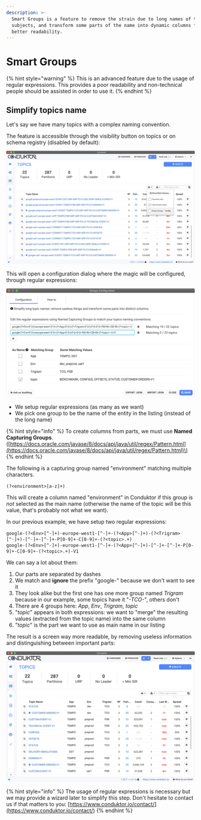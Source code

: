 ```yaml
---
description: >-
  Smart Groups is a feature to remove the strain due to long names of topics or
  subjects, and transform some parts of the name into dynamic columns for a
  better readability.
---
```


# Smart Groups

{% hint style="warning" %}
This is an advanced feature due to the usage of regular expressions. This provides a poor readability and non-technical people should be assisted in order to use it.
{% endhint %}

## Simplify topics name

Let's say we have many topics with a complex naming convention.

The feature is accessible through the visibility button on topics or on schema registry \(disabled by default\):

![A list of topics with long names, difficult to identify quickly](../.gitbook/assets/screenshot-2020-05-01-at-01.14.32.png)

This will open a configuration dialog where the magic will be configured, through regular expressions:

![](../.gitbook/assets/screenshot-2020-05-01-at-01.18.56.png)

* We setup regular expressions \(as many as we want\)
* We pick one group to be the name of the entity in the listing \(instead of the long name\)

{% hint style="info" %}
To create columns from parts, we must use **Named Capturing Groups**. \([https://docs.oracle.com/javase/8/docs/api/java/util/regex/Pattern.html](https://docs.oracle.com/javase/8/docs/api/java/util/regex/Pattern.html)\)
{% endhint %}

The following is a capturing group named "environment" matching multiple characters. 

```text
(?<environment>[a-z]+)
```

This will create a column named "environment" in Conduktor if this group is _not_ selected as the main name \(otherwise the name of the topic will be this value, that's probably not what we want\).



In our previous example, we have setup two regular expressions:

```text
google-(?<Env>[^-]+)-europe-west1-[^-]+-(?<App>[^-]+)-(?<Trigram>[^-]+)-[^-]+-[^-]+-P[0-9]+-C[0-9]+-(?<topic>.+)
google-(?<Env>[^-]+)-europe-west1-[^-]+-(?<App>[^-]+)-[^-]+-[^-]+-P[0-9]+-C[0-9]+-(?<topic>.+)-V1
```

We can say a lot about them:

1. Our parts are separated by dashes
2. We match and **ignore** the prefix "google-" because we don't want to see it
3. They look alike but the first one has one more group named _Trigram_ because in our example, some topics have it "_-TCO-_", others don't
4. There are 4 groups here: _App_, _Env_, _Trigram_, _topic_
5. "_topic_" appears in both expressions: we want to "merge" the resulting values \(extracted from the topic name\) into the same column
6. "_topic_" is the part we want to use as main name in our listing

The result is a screen way more readable, by removing useless information and distinguishing between important parts:

![](../.gitbook/assets/screenshot-2020-05-01-at-01.43.05.png)



{% hint style="info" %}
The usage of regular expressions is necessary but we may provide a wizard later to simplify this step. Don't hesitate to contact us if that matters to you: [https://www.conduktor.io/contact/](https://www.conduktor.io/contact/)
{% endhint %}













